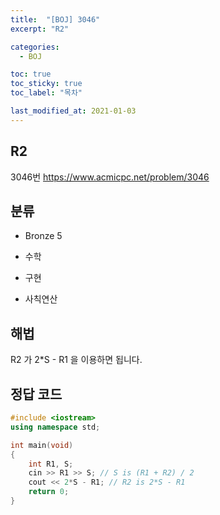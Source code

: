 ```yaml
---
title:  "[BOJ] 3046"
excerpt: "R2"

categories:
  - BOJ

toc: true
toc_sticky: true
toc_label: "목차"

last_modified_at: 2021-01-03
---
```


## R2

3046번 <https://www.acmicpc.net/problem/3046>

## 분류
* Bronze 5

* 수학
* 구현
* 사칙연산

## 해법
R2 가 2*S - R1 을 이용하면 됩니다.

## 정답 코드
```cpp
#include <iostream>
using namespace std;

int main(void)
{
    int R1, S;
    cin >> R1 >> S; // S is (R1 + R2) / 2
    cout << 2*S - R1; // R2 is 2*S - R1
    return 0;
}
```
